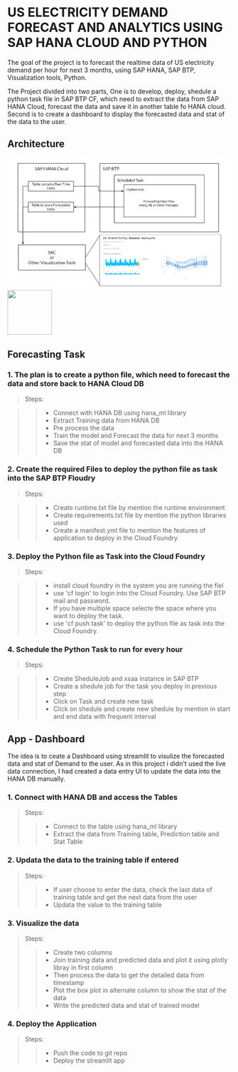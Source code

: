 # US ELECTRICITY DEMAND FORECAST AND ANALYTICS USING SAP HANA CLOUD AND PYTHON #

The goal of the project is to forecast the realtime data of US electricity demand per hour for next 3 months, using SAP HANA, SAP BTP, Visualization tools, Python.

The Project divided into two parts, 
One is to develop, deploy, shedule a python task file in SAP BTP CF, which need to extract the data from SAP HANA Cloud, forecast the data and save it in another table fo HANA cloud. 
Second is to create a dashboard to display the forecasted data and stat of the data to the user. 


## Architecture ##

![alt text](https://github.com/KARTHIKEYAN-31/Forecasting_Dashboard_SAP_HANA/blob/main/Images/hana-forecast.PNG)
<img src="[image URL](https://github.com/KARTHIKEYAN-31/Forecasting_Dashboard_SAP_HANA/blob/main/Images/hana-forecast.PNG" width="100" height="100">

## Forecasting Task ##

### 1. The plan is to create a python file, which need to forecast the data and store back to HANA Cloud DB ###

> Steps:

>> * Connect with HANA DB using hana_ml library
>> * Extract Training data from HANA DB
>> * Pre process the data
>> * Train the model and Forecast the data for next 3 months
>> * Save the stat of model and forecasted data into the HANA DB

### 2. Create the required Files to deploy the python file as task into the SAP BTP Floudry ###

> Steps:

>> * Create runtime.txt file by mention the runtime environment
>> * Create requirements.txt file by mention the python libraries used
>> * Create a manifest.yml file to mention the features of application to deploy in the Cloud Foundry

### 3. Deploy the Python file as Task into the Cloud Foundry ###

> Steps:

>> * install cloud foundry in the system you are running the fiel
>> * use 'cf login' to login into the Cloud Foundry. Use SAP BTP mail and password.
>> * If you have multiple space selecte the space where you want to deploy the task.
>> * use 'cf push task' to deploy the python file as task into the Cloud Foundry.

### 4. Schedule the Python Task to run for every hour ###

> Steps:

>> * Create SheduleJob and xsaa instance in SAP BTP
>> * Create a shedule job for the task you deploy in previous step
>> * Click on Task and create new task
>> * Click on shedule and create new shedule by mention in start and end data with frequent interval




## App - Dashboard ##

The idea is to ceate a Dashboard using streamlit to visulize the forecasted data and stat of Demand to the user. As in this project i didn't used the live data connection, I had created a data entry UI to update the data into the HANA DB manually.

### 1. Connect with HANA DB and access the Tables ###

> Steps:
>> * Connect to the table using hana_ml library
>> * Extract the data from Training table, Prediction table and Stat Table

### 2. Updata the data to the training table if entered ###

> Steps:
>> * If user choose to enter the data, check the last data of training table and get the next data from the user
>> * Updata the value to the training table

### 3. Visualize the data ###

> Steps:
>> * Create two columns
>> * Join training data and predicted data and plot it using plotly libray in first column
>> * Then process the data to get the detailed data from timestamp
>> * Plot the box plot in alternate column to show the stat of the data
>> * Write the predicted data and stat of trained model

### 4. Deploy the Application ###

> Steps:
>> * Push the code to git repo
>> * Deploy the streamlit app 






















